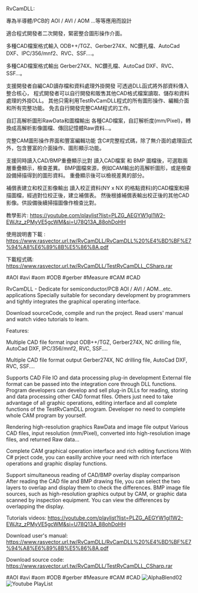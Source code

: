 RvCamDLL:

專為半導體/PCB的 AOI / AVI / AOM ...等等應用而設計

適合程式開發者二次開發，緊密整合圖形操作介面。

多種CAD檔案格式輸入
	ODB++/TGZ、Gerber274X、NC鑽孔檔、AutoCad DXF、IPC/356/mnf2、RVC、SSF….。
	
多種CAD檔案格式輸出
	Gerber274X、NC鑽孔檔、AutoCad DXF、RVC、SSF…。
	
支援開發者自編CAD讀存檔和資料處理外掛開發
	可透過DLL函式將外部資料傳入整合核心，
	程式開發者可以自行開發和販售其他CAD格式檔案讀取、儲存和資料處理的外掛DLL。
	其他只需利用TestRvCamDLL程式的所有圖形操作、編輯介面和所有完整功能。
	免去自行開發完整CAM程式的工作。
	
自訂高解析圖形RawData和圖檔輸出
	各種CAD檔案，自訂解析度(mm/Pixel)，轉換成高解析影像圖檔、傳回記憶體Raw資料…。
	
完整CAM圖形操作界面和豐富編輯功能
	含C#完整程式碼，除了無介面的處理函式外，包含豐富的介面操作、圖形顯示功能。
	
支援同時讀入CAD/BMP重疊顯示比對
	讀入CAD檔案 和 BMP 圖檔後，可選取兩層重疊顯示，檢查差異。
	BMP圖檔來源，例如CAM輸出的高解析圖形，或是檢查設備掃描得到的圖形資料。
	重疊顯示後可以檢視差異的部分。
	
補償表建立和校正影像輸出
	讀入校正資料(NY x NX 的格點資料)的CAD檔案和掃描圖檔，經過對位校正後，建立補償表。
	然後根據補償表輸出校正後的其他CAD影像。供設備後續掃描圖像作檢查比對。
	
教學影片:
	https://youtube.com/playlist?list=PLZG_AEGYW1gI1W2-EWJtz_zPMyVE5gcWM&si=U78Q13A_88ohDoHH
	
	
使用說明書下載 :
	https://www.rasvector.url.tw/RvCamDLL/RvCamDLL%20%E4%BD%BF%E7%94%A8%E6%89%8B%E5%86%8A.pdf
	
下載程式碼:
	https://www.rasvector.url.tw/RvCamDLL/TestRvCamDLL_CSharp.rar

	
#AOI #avi #aom #ODB #gerber #Measure #CAM #CAD








RvCamDLL - Dedicate for semiconductor/PCB AOI / AVI / AOM...etc. applications
  Specially suitable for secondary development by programmers and tightly integrates the graphical operating interface.
  
Download sourceCode, compile and run the project. Read users' manual and watch video tutorials to learn.

Features:


Multiple CAD file format input
	ODB++/TGZ, Gerber274X, NC drilling file, AutoCad DXF, IPC/356/mnf2, RVC, SSF….

Multiple CAD file format output
	Gerber274X, NC drilling file, AutoCad DXF, RVC, SSF….

Supports CAD File IO and data processing plug-in development
	External file format can be passed into the integration core through DLL functions.
	Program developers can develop and sell plug-in DLLs for reading, storing and data processing other CAD format files.
	Others just need to take advantage of all graphic operations, editing interface and all complete functions of the TestRvCamDLL program.
	Developer no need to complete whole CAM program by yourself.

Rendering high-resolution graphics RawData and image file output
	Various CAD files, input resolution (mm/Pixel), converted into high-resolution image files, and returned Raw data...

Complete CAM graphical operation interface and rich editing functions
	With C# prject code, you can easilly archive your need with rich interface operations and graphic display functions.

Support simultaneous reading of CAD/BMP overlay display comparison
	After reading the CAD file and BMP drawing file, you can select the two layers to overlap and display them to check the differences.
	BMP image file sources, such as high-resolution graphics output by CAM, or graphic data scanned by inspection equipment.
	You can view the differences by overlapping the display.

Tutorials videos:
	https://youtube.com/playlist?list=PLZG_AEGYW1gI1W2-EWJtz_zPMyVE5gcWM&si=U78Q13A_88ohDoHH


Download user's manual:
	https://www.rasvector.url.tw/RvCamDLL/RvCamDLL%20%E4%BD%BF%E7%94%A8%E6%89%8B%E5%86%8A.pdf
	
	
Download source code:
	https://www.rasvector.url.tw/RvCamDLL/TestRvCamDLL_CSharp.rar
	
#AOI #avi #aom #ODB #gerber #Measure #CAM #CAD
![AlphaBlend02](https://github.com/user-attachments/assets/8cb422ce-f058-4cb3-9a9f-97191848ac37)
![Youtube PlayList](https://github.com/user-attachments/assets/f764ef41-1f76-45d4-9a8c-4c7f44c44c29)
